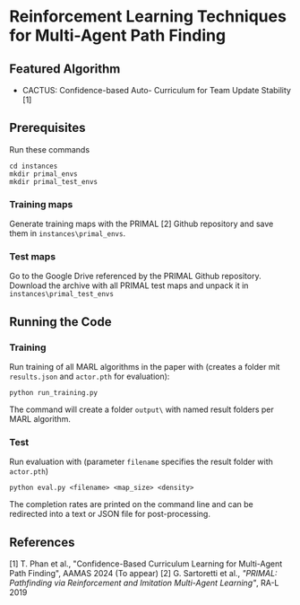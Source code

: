 # Reinforcement Learning Techniques for Multi-Agent Path Finding

## Featured Algorithm

- CACTUS: Confidence-based Auto- Curriculum for Team Update Stability [1]

## Prerequisites
Run these commands
```
cd instances
mkdir primal_envs
mkdir primal_test_envs
```
### Training maps
Generate training maps with the PRIMAL [2] Github repository and save them in `instances\primal_envs`.

### Test maps
Go to the Google Drive referenced by the PRIMAL Github repository. Download the archive with all PRIMAL test maps and unpack it in `instances\primal_test_envs`

## Running the Code

### Training

Run training of all MARL algorithms in the paper with (creates a folder mit `results.json` and `actor.pth` for evaluation):

```
python run_training.py
```

The command will create a folder `output\` with named result folders per MARL algorithm.

### Test

Run evaluation with (parameter `filename` specifies the result folder with `actor.pth`)
```
python eval.py <filename> <map_size> <density>
```

The completion rates are printed on the command line and can be redirected into a text or JSON file for post-processing.

## References

[1] T. Phan et al., "Confidence-Based Curriculum Learning for Multi-Agent Path Finding", AAMAS 2024 (To appear)
[2] G. Sartoretti et al., *"PRIMAL: Pathfinding via Reinforcement and Imitation Multi-Agent Learning"*, RA-L 2019
